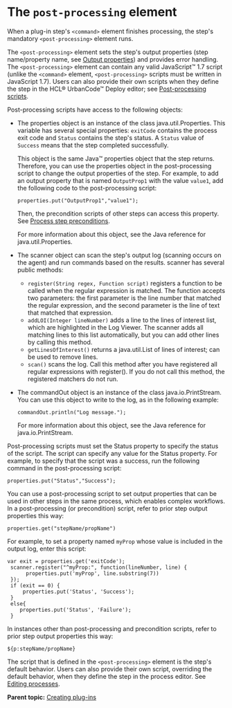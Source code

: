 # The `post-processing` element

When a plug-in step's `<command>` element finishes processing, the step's mandatory `<post-processing>` element runs.

The `<post-processing>` element sets the step's output properties \(step name/property name, see [Output properties](../../com.ibm.udeploy.doc/topics/output_properties.md)\) and provides error handling. The `<post-processing>` element can contain any valid JavaScript™ 1.7 script \(unlike the `<command>` element, `<post-processing>` scripts must be written in JavaScript 1.7\). Users can also provide their own scripts when they define the step in the HCL® UrbanCode™ Deploy editor; see [Post-processing scripts](../../com.ibm.udeploy.doc/topics/comp_postProcess.md).

Post-processing scripts have access to the following objects:

-   The properties object is an instance of the class java.util.Properties. This variable has several special properties: `exitCode` contains the process exit code and `Status` contains the step's status. A `Status` value of `Success` means that the step completed successfully.

    This object is the same Java™ properties object that the step returns. Therefore, you can use the properties object in the post-processing script to change the output properties of the step. For example, to add an output property that is named `OutputProp1` with the value `value1`, add the following code to the post-processing script:

    ```
    properties.put("OutputProp1","value1");
    ```

    Then, the precondition scripts of other steps can access this property. See [Process step preconditions](../../com.ibm.udeploy.doc/topics/comp_process_step_precondition.md).

    For more information about this object, see the Java reference for java.util.Properties.

-   The scanner object can scan the step's output log \(scanning occurs on the agent\) and run commands based on the results. scanner has several public methods:
    -   `register(String regex, Function script)` registers a function to be called when the regular expression is matched. The function accepts two parameters: the first parameter is the line number that matched the regular expression, and the second parameter is the line of text that matched that expression.
    -   `addLOI(Integer lineNumber)` adds a line to the lines of interest list, which are highlighted in the Log Viewer. The scanner adds all matching lines to this list automatically, but you can add other lines by calling this method.
    -   `getLinesOfInterest()` returns a java.util.List of lines of interest; can be used to remove lines.
    -   `scan()` scans the log. Call this method after you have registered all regular expressions with register\(\). If you do not call this method, the registered matchers do not run.
-   The commandOut object is an instance of the class java.io.PrintStream. You can use this object to write to the log, as in the following example:

    ```
    commandOut.println("Log message.");
    ```

    For more information about this object, see the Java reference for java.io.PrintStream.


Post-processing scripts must set the Status property to specify the status of the script. The script can specify any value for the Status property. For example, to specify that the script was a success, run the following command in the post-processing script:

```
properties.put("Status","Success");
```

You can use a post-processing script to set output properties that can be used in other steps in the same process, which enables complex workflows. In a post-processing \(or precondition\) script, refer to prior step output properties this way:

```
properties.get("stepName/propName")
```

For example, to set a property named `myProp` whose value is included in the output log, enter this script:

```
var exit = properties.get('exitCode');
 scanner.register("^myProp:", function(lineNumber, line) {     
      properties.put('myProp', line.substring(7))
 });
 if (exit == 0) {
     properties.put('Status', 'Success');
 }
 else{
    properties.put('Status', 'Failure');
 }
```

In instances other than post-processing and precondition scripts, refer to prior step output properties this way:

```
${p:stepName/propName}
```

The script that is defined in the `<post-processing>` element is the step's default behavior. Users can also provide their own script, overriding the default behavior, when they define the step in the process editor. See [Editing processes](../../com.ibm.udeploy.doc/topics/comp_workflow_edit.md).

**Parent topic:** [Creating plug-ins](../../com.ibm.udeploy.reference.doc/topics/reference_plugins_create.md)

